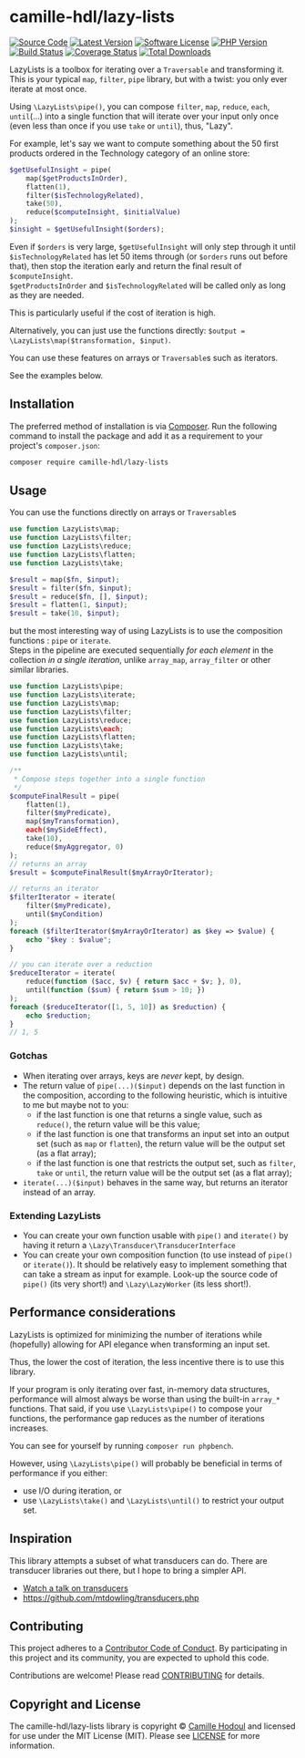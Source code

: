 # camille-hdl/lazy-lists

[![Source Code][badge-source]][source]
[![Latest Version][badge-release]][packagist]
[![Software License][badge-license]][license]
[![PHP Version][badge-php]][php]
[![Build Status][badge-build]][build]
[![Coverage Status][badge-coverage]][coverage]
[![Total Downloads][badge-downloads]][downloads]

LazyLists is a toolbox for iterating over a `Traversable` and transforming it. This is your typical `map`, `filter`, `pipe` library, but with a twist: you only ever iterate at most once.

Using `\LazyLists\pipe()`, you can compose `filter`, `map`, `reduce`, `each`, `until`(...) into a single function that will iterate over your input only once (even less than once if you use `take` or `until`), thus, "Lazy".  

For example, let's say we want to compute something about the 50 first products ordered in the Technology category of an online store:  
```php
$getUsefulInsight = pipe(
    map($getProductsInOrder),
    flatten(1),
    filter($isTechnologyRelated),
    take(50),
    reduce($computeInsight, $initialValue)
);
$insight = $getUsefulInsight($orders);
```
Even if `$orders` is very large, `$getUsefulInsight` will only step through it until `$isTechnologyRelated` has let 50 items through (or `$orders` runs out before that), then stop the iteration early and return the final result of `$computeInsight`.  
`$getProductsInOrder` and `$isTechnologyRelated` will be called only as long as they are needed.

This is particularly useful if the cost of iteration is high.


Alternatively, you can just use the functions directly: `$output = \LazyLists\map($transformation, $input)`.

You can use these features on arrays or `Traversable`s such as iterators.

See the examples below.

## Installation

The preferred method of installation is via [Composer][]. Run the following
command to install the package and add it as a requirement to your project's
`composer.json`:

```bash
composer require camille-hdl/lazy-lists
```


## Usage

You can use the functions directly on arrays or `Traversable`s

```php
use function LazyLists\map;
use function LazyLists\filter;
use function LazyLists\reduce;
use function LazyLists\flatten;
use function LazyLists\take;

$result = map($fn, $input);
$result = filter($fn, $input);
$result = reduce($fn, [], $input);
$result = flatten(1, $input);
$result = take(10, $input);
```

but the most interesting way of using LazyLists is to use the composition functions : `pipe` or `iterate`.  
Steps in the pipeline are executed sequentially *for each element* in the collection *in a single iteration*, unlike `array_map`, `array_filter` or other similar libraries.

```php
use function LazyLists\pipe;
use function LazyLists\iterate;
use function LazyLists\map;
use function LazyLists\filter;
use function LazyLists\reduce;
use function LazyLists\each;
use function LazyLists\flatten;
use function LazyLists\take;
use function LazyLists\until;

/**
 * Compose steps together into a single function
 */
$computeFinalResult = pipe(
    flatten(1),
    filter($myPredicate),
    map($myTransformation),
    each($mySideEffect),
    take(10),
    reduce($myAggregator, 0)
);
// returns an array
$result = $computeFinalResult($myArrayOrIterator);

// returns an iterator
$filterIterator = iterate(
    filter($myPredicate),
    until($myCondition)
);
foreach ($filterIterator($myArrayOrIterator) as $key => $value) {
    echo "$key : $value";
}

// you can iterate over a reduction
$reduceIterator = iterate(
    reduce(function ($acc, $v) { return $acc + $v; }, 0),
    until(function ($sum) { return $sum > 10; })
);
foreach ($reduceIterator([1, 5, 10]) as $reduction) {
    echo $reduction;
}
// 1, 5
```

### Gotchas

* When iterating over arrays, keys are *never* kept, by design.
* The return value of `pipe(...)($input)` depends on the last function in the composition, according to the following heuristic, which is intuitive to me but maybe not to you:
    * if the last function is one that returns a single value, such as `reduce()`, the return value will be this value;
    * if the last function is one that transforms an input set into an output set (such as `map` or `flatten`), the return value will be the output set (as a flat array);
    * if the last function is one that restricts the output set, such as `filter`, `take` or `until`, the return value will be the output set (as a flat array);
* `iterate(...)($input)` behaves in the same way, but returns an iterator instead of an array.

### Extending LazyLists

* You can create your own function usable with `pipe()` and `iterate()` by having it return a `\Lazy\Transducer\TransducerInterface`
* You can create your own composition function (to use instead of `pipe()` or `iterate()`). It should be relatively easy to implement something that can take a stream as input for example. Look-up the source code of `pipe()` (its very short!) and `\Lazy\LazyWorker` (its less short!).

## Performance considerations

LazyLists is optimized for minimizing the number of iterations while (hopefully) allowing for API elegance when transforming an input set.

Thus, the lower the cost of iteration, the less incentive there is to use this library.

If your program is only iterating over fast, in-memory data structures, performance will almost always be worse than using the built-in `array_*` functions. That said, if you use `\LazyLists\pipe()` to compose your functions, the performance gap reduces as the number of iterations increases.

You can see for yourself by running `composer run phpbench`.

However, using `\LazyLists\pipe()` will probably be beneficial in terms of performance if you either:

* use I/O during iteration, or
* use `\LazyLists\take()` and `\LazyLists\until()` to restrict your output set.

## Inspiration

This library attempts a subset of what transducers can do. There are transducer libraries out there, but I hope to bring a simpler API.

* [Watch a talk on transducers](https://www.youtube.com/watch?v=6mTbuzafcII)
* https://github.com/mtdowling/transducers.php

## Contributing

This project adheres to a [Contributor Code of Conduct][conduct]. By
participating in this project and its community, you are expected to uphold this
code.

Contributions are welcome! Please read [CONTRIBUTING][] for details.


## Copyright and License

The camille-hdl/lazy-lists library is copyright © [Camille Hodoul](https://camillehdl.dev)
and licensed for use under the MIT License (MIT). Please see [LICENSE][] for
more information.


[conduct]: https://github.com/camille-hdl/lazy-lists/blob/master/.github/CODE_OF_CONDUCT.md
[composer]: http://getcomposer.org/
[documentation]: https://camille-hdl.github.io/lazy-lists/
[contributing]: https://github.com/camille-hdl/lazy-lists/blob/master/.github/CONTRIBUTING.md

[badge-source]: http://img.shields.io/badge/source-camille--hdl/lazy--lists-blue.svg?style=flat-square
[badge-release]: https://img.shields.io/packagist/v/camille-hdl/lazy-lists.svg?style=flat-square&label=release
[badge-license]: https://img.shields.io/packagist/l/camille-hdl/lazy-lists.svg?style=flat-square
[badge-php]: https://img.shields.io/packagist/php-v/camille-hdl/lazy-lists.svg?style=flat-square
[badge-build]: https://img.shields.io/travis/camille-hdl/lazy-lists/master.svg?style=flat-square
[badge-coverage]: https://img.shields.io/coveralls/github/camille-hdl/lazy-lists/master.svg?style=flat-square
[badge-downloads]: https://img.shields.io/packagist/dt/camille-hdl/lazy-lists.svg?style=flat-square&colorB=mediumvioletred

[source]: https://github.com/camille-hdl/lazy-lists
[packagist]: https://packagist.org/packages/camille-hdl/lazy-lists
[license]: https://github.com/camille-hdl/lazy-lists/blob/master/LICENSE
[php]: https://php.net
[build]: https://travis-ci.org/camille-hdl/lazy-lists
[coverage]: https://coveralls.io/r/camille-hdl/lazy-lists?branch=master
[downloads]: https://packagist.org/packages/camille-hdl/lazy-lists
